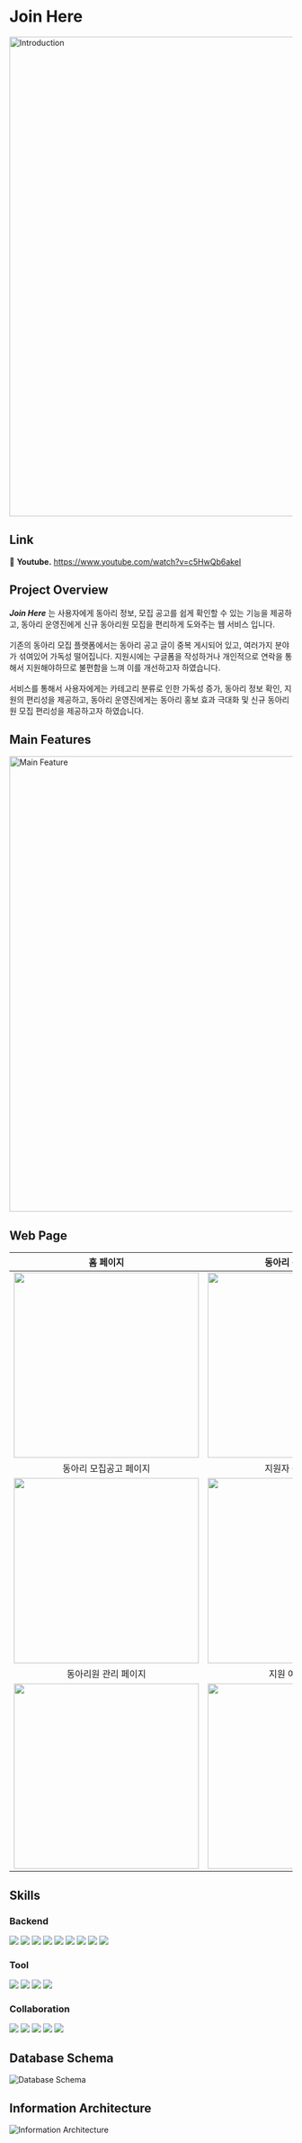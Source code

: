 # Join Here
<img width="852" alt="Introduction" src="https://user-images.githubusercontent.com/71253970/232383263-30f78922-b106-40c5-85b8-08e9c0f5b7f4.png">

## Link
📌 **Youtube.** https://www.youtube.com/watch?v=c5HwQb6akeI
<!--📌 **Notion.** -->
<!--📌 **Blog.** -->

## Project Overview
**_Join Here_** 는 사용자에게 동아리 정보, 모집 공고를 쉽게 확인할 수 있는 기능을 제공하고, 동아리 운영진에게 신규 동아리원 모집을 편리하게 도와주는 웹 서비스 입니다. 
<br><br>
기존의 동아리 모집 플랫폼에서는 동아리 공고 글이 중복 게시되어 있고, 여러가지 분야가 섞여있어 가독성 떨어집니다. 지원시에는 구글폼을 작성하거나 개인적으로 연락을 통해서 지원해야하므로 불편함을 느껴 이를 개선하고자 하였습니다. 
<br><br>
서비스를 통해서 사용자에게는 카테고리 분류로 인한 가독성 증가, 동아리 정보 확인, 지원의 편리성을 제공하고, 동아리 운영진에게는 동아리 홍보 효과 극대화 및 신규 동아리원 모집 편리성을 제공하고자 하였습니다.


## Main Features
<img width="809" alt="Main Feature" src="https://user-images.githubusercontent.com/71253970/232682766-760bb751-6ec8-4535-aed4-ae183624846d.png">

<!-- 
### 사용자 관점
- 카테고리별 동아리 목록 보기ㄴ
- 동아리 상세정보(모집공고, 후기, QnA) 보기
- 동아리 지원
- 동아리 지원여부, 합격여부 확인

### 동아리 운영진 관점
- 동아리 모집공고, 지원서 질문 등록
- 동아리 지원자와 지원서 확인
- 지원자 합격여부 설정
- 동아리원 관리
-->

## Web Page
| 홈 페이지  |  동아리 목록 페이지   |
| :-------------------------------------------: | :------------: |
|  <img width="329" src="https://user-images.githubusercontent.com/71253970/232704375-8ac6d62c-5a2a-492b-a339-a3543ee5b1cc.png"/> |  <img width="329" src="https://user-images.githubusercontent.com/71253970/232704320-faaee8c1-ac67-4fdb-a64a-4620db606426.png"/>|  
| 동아리 모집공고 페이지   |  지원자 관리 페이지   |  
| <img width="329" src="https://user-images.githubusercontent.com/71253970/232704343-2119b27e-13b5-43cd-a22e-303faf3c19d9.png"/>   |  <img width="329" src="https://user-images.githubusercontent.com/71253970/232704370-d0956aa5-3eee-485c-aa7b-0dcabddefb31.png"/>     |
| 동아리원 관리 페이지   |  지원 여부 페이지   |  
| <img width="329" src="https://user-images.githubusercontent.com/71253970/232704333-c9252ebe-8274-4348-9f1b-22ffbc294c1e.png"/>   |  <img width="329" src="https://user-images.githubusercontent.com/71253970/232704368-f7ebcc47-023b-4711-9c46-86be101a5a94.png"/>     |


## Skills
### Backend
<img src="https://img.shields.io/badge/java-007396?style=for-the-badge&logo=java&logoColor=white"> <img src="https://img.shields.io/badge/spring-6DB33F?style=for-the-badge&logo=spring&logoColor=white"> <img src="https://img.shields.io/badge/spring%20boot-6DB33F?style=for-the-badge&logo=springboot&logoColor=white"> <img src="https://img.shields.io/badge/gradle-02303A?style=for-the-badge&logo=gradle&logoColor=white"> <img src="https://img.shields.io/badge/mysql-4479A1?style=for-the-badge&logo=mysql&logoColor=white"> <img src="https://img.shields.io/badge/ec2-FF9900?style=for-the-badge&logo=amazonec2&logoColor=white"> <img src="https://img.shields.io/badge/rds-527FFF?style=for-the-badge&logo=amazonrds&logoColor=white"> <img src="https://img.shields.io/badge/s3-569A31?style=for-the-badge&logo=amazons3&logoColor=white"> <img src="https://img.shields.io/badge/ubuntu-E95420?style=for-the-badge&logo=ubuntu&logoColor=white"> 

### Tool
<img src="https://img.shields.io/badge/intellij-000000?style=for-the-badge&logo=intellijidea&logoColor=white"> <img src="https://img.shields.io/badge/datagrip-000000?style=for-the-badge&logo=datagrip&logoColor=white"> <img src="https://img.shields.io/badge/postman-FF6C37?style=for-the-badge&logo=postman&logoColor=white"> <img src="https://img.shields.io/badge/sourcetree-0052CC?style=for-the-badge&logo=sourcetree&logoColor=white">

### Collaboration
<img src="https://img.shields.io/badge/git-F05032?style=for-the-badge&logo=git&logoColor=white"> <img src="https://img.shields.io/badge/github-181717?style=for-the-badge&logo=github&logoColor=white"> <img src="https://img.shields.io/badge/notion-000000?style=for-the-badge&logo=notion&logoColor=white"> <img src="https://img.shields.io/badge/slack-4A154B?style=for-the-badge&logo=slack&logoColor=white"> <img src="https://img.shields.io/badge/google meet-00897B?style=for-the-badge&logo=googlemeet&logoColor=white">
<br>

<!-- ## System Architecture -->

## Database Schema
![Database Schema](https://user-images.githubusercontent.com/71253970/232386186-c18bad69-7e06-480f-8d13-5e5ba06c9469.png)

## Information Architecture
![Information Architecture](https://user-images.githubusercontent.com/71253970/232497544-883b6697-d08d-4662-9e92-d0e3c958ce20.png)